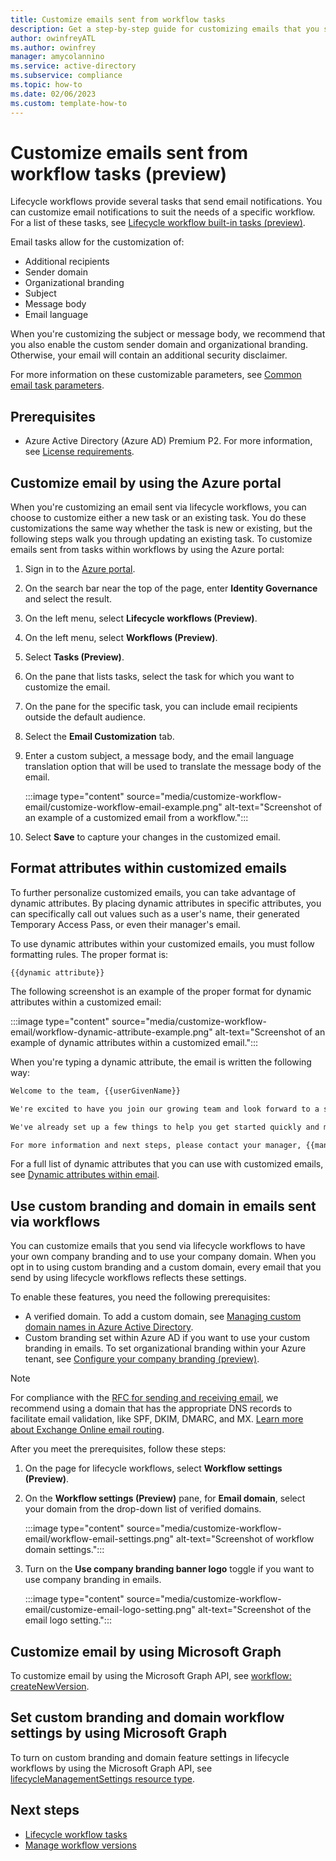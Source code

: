```yaml
---
title: Customize emails sent from workflow tasks
description: Get a step-by-step guide for customizing emails that you send by using tasks within lifecycle workflows.
author: owinfreyATL
ms.author: owinfrey
manager: amycolannino
ms.service: active-directory
ms.subservice: compliance
ms.topic: how-to
ms.date: 02/06/2023
ms.custom: template-how-to
---
```


# Customize emails sent from workflow tasks (preview)

Lifecycle workflows provide several tasks that send email notifications. You can customize email notifications to suit the needs of a specific workflow. For a list of these tasks, see [Lifecycle workflow built-in tasks (preview)](lifecycle-workflow-tasks.md).

Email tasks allow for the customization of:

- Additional recipients
- Sender domain
- Organizational branding
- Subject
- Message body
- Email language

When you're customizing the subject or message body, we recommend that you also enable the custom sender domain and organizational branding. Otherwise, your email will contain an additional security disclaimer.

For more information on these customizable parameters, see [Common email task parameters](lifecycle-workflow-tasks.md#common-email-task-parameters).

## Prerequisites

- Azure Active Directory (Azure AD) Premium P2. For more information, see [License requirements](what-are-lifecycle-workflows.md#license-requirements).

## Customize email by using the Azure portal

When you're customizing an email sent via lifecycle workflows, you can choose to customize either a new task or an existing task. You do these customizations the same way whether the task is new or existing, but the following steps walk you through updating an existing task. To customize emails sent from tasks within workflows by using the Azure portal:

1. Sign in to the [Azure portal](https://portal.azure.com).

1. On the search bar near the top of the page, enter **Identity Governance** and select the result.

1. On the left menu, select **Lifecycle workflows (Preview)**.

1. On the left menu, select **Workflows (Preview)**.

1. Select **Tasks (Preview)**.

1. On the pane that lists tasks, select the task for which you want to customize the email.

1. On the pane for the specific task, you can include email recipients outside the default audience.

1. Select the **Email Customization** tab.

1. Enter a custom subject, a message body, and the email language translation option that will be used to translate the message body of the email.

   :::image type="content" source="media/customize-workflow-email/customize-workflow-email-example.png" alt-text="Screenshot of an example of a customized email from a workflow.":::

1. Select **Save** to capture your changes in the customized email.

## Format attributes within customized emails

To further personalize customized emails, you can take advantage of dynamic attributes. By placing dynamic attributes in specific attributes, you can specifically call out values such as a user's name, their generated Temporary Access Pass, or even their manager's email.

To use dynamic attributes within your customized emails, you must follow formatting rules. The proper format is:

`{{dynamic attribute}}`

The following screenshot is an example of the proper format for dynamic attributes within a customized email:

:::image type="content" source="media/customize-workflow-email/workflow-dynamic-attribute-example.png" alt-text="Screenshot of an example of dynamic attributes within a customized email.":::

When you're typing a dynamic attribute, the email is written the following way:

```html
Welcome to the team, {{userGivenName}}

We're excited to have you join our growing team and look forward to a successful and memorable journey together.

We've already set up a few things to help you get started quickly and make your onboarding process as smooth as possible.

For more information and next steps, please contact your manager, {{managerDisplayName}} 

```

For a full list of dynamic attributes that you can use with customized emails, see [Dynamic attributes within email](lifecycle-workflow-tasks.md#dynamic-attributes-within-email).

## Use custom branding and domain in emails sent via workflows

You can customize emails that you send via lifecycle workflows to have your own company branding and to use your company domain. When you opt in to using custom branding and a custom domain, every email that you send by using lifecycle workflows reflects these settings.

To enable these features, you need the following prerequisites:

- A verified domain. To add a custom domain, see [Managing custom domain names in Azure Active Directory](../enterprise-users/domains-manage.md).
- Custom branding set within Azure AD if you want to use your custom branding in emails. To set organizational branding within your Azure tenant, see [Configure your company branding (preview)](../fundamentals/how-to-customize-branding.md).

> [!NOTE]
> For compliance with the [RFC for sending and receiving email](https://www.ietf.org/rfc/rfc2142.txt), we recommend using a domain that has the appropriate DNS records to facilitate email validation, like SPF, DKIM, DMARC, and MX. [Learn more about Exchange Online email routing](/exchange/mail-flow-best-practices/mail-flow-best-practices).

After you meet the prerequisites, follow these steps:

1. On the page for lifecycle workflows, select **Workflow settings (Preview)**.

1. On the **Workflow settings (Preview)** pane, for **Email domain**, select your domain from the drop-down list of verified domains.
  
   :::image type="content" source="media/customize-workflow-email/workflow-email-settings.png" alt-text="Screenshot of workflow domain settings.":::
1. Turn on the **Use company branding banner logo** toggle if you want to use company branding in emails.

   :::image type="content" source="media/customize-workflow-email/customize-email-logo-setting.png" alt-text="Screenshot of the email logo setting.":::

## Customize email by using Microsoft Graph

To customize email by using the Microsoft Graph API, see [workflow: createNewVersion](/graph/api/identitygovernance-workflow-createnewversion).

## Set custom branding and domain workflow settings by using Microsoft Graph

To turn on custom branding and domain feature settings in lifecycle workflows by using the Microsoft Graph API, see [lifecycleManagementSettings resource type](/graph/api/resources/identitygovernance-lifecyclemanagementsettings).

## Next steps

- [Lifecycle workflow tasks](lifecycle-workflow-tasks.md)
- [Manage workflow versions](manage-workflow-tasks.md)
